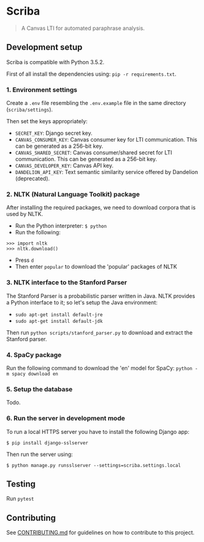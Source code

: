 # Scriba

> A Canvas LTI for automated paraphrase analysis.

## Development setup

Scriba is compatible with Python 3.5.2.

First of all install the dependencies using: `pip -r requirements.txt`.

### 1. Environment settings

Create a `.env` file resembling the `.env.example` file in the same directory (`scriba/settings`).

Then set the keys appropriately:
- `SECRET_KEY`: Django secret key.
- `CANVAS_CONSUMER_KEY`: Canvas consumer key for LTI communication. This can be generated as a 256-bit key.
- `CANVAS_SHARED_SECRET`: Canvas consumer/shared secret for LTI communication. This can be generated as a 256-bit key.
- `CANVAS_DEVELOPER_KEY`: Canvas API key.
- `DANDELION_API_KEY`: Text semantic similarity service offered by Dandelion (deprecated).

### 2. NLTK (Natural Language Toolkit) package

After installing the required packages, we need to download corpora that is used by NLTK.

- Run the Python interpreter: `$ python`
- Run the following:

```
>>> import nltk
>>> nltk.download()
```

- Press `d`
- Then enter `popular` to download the 'popular' packages of NLTK

### 3. NLTK interface to the Stanford Parser

The Stanford Parser is a probabilistic parser written in Java. NLTK provides a Python interface to it;
so let's setup the Java environment:

- `sudo apt-get install default-jre`
- `sudo apt-get install default-jdk`

Then run `python scripts/stanford_parser.py` to download and extract the Stanford parser.

### 4. SpaCy package

Run the following command to download the 'en' model for SpaCy: `python -m spacy download en`

### 5. Setup the database

Todo.

### 6. Run the server in development mode

To run a local HTTPS server you have to install the following Django app:

```
$ pip install django-sslserver
```

Then run the server using:

```
$ python manage.py runsslserver --settings=scriba.settings.local
```

## Testing

Run `pytest`

## Contributing

See [CONTRIBUTING.md](CONTRIBUTING.md) for guidelines on how to contribute to this project.
